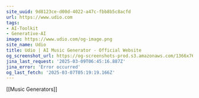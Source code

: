 ```yaml
---
site_uuid: 9d8123ce-d00d-4022-a47c-fbb8b5c8acfd
url: https://www.udio.com
tags:
- AI-Toolkit
- Generative-AI
image: https://www.udio.com/og-image.png
site_name: Udio
title: Udio | AI Music Generator - Official Website
og_screenshot_url: https://og-screenshots-prod.s3.amazonaws.com/1366x768/80/false/4712dd8ae1e7383caffd8ec99bee7fb05175116ad55b504f1177d24ab60c8a4f.jpeg
jina_last_request: '2025-03-09T06:45:16.887Z'
jina_error: 'Error occurred'
og_last_fetch: '2025-03-07T05:19:19.166Z'
---
```

[[Music Generators]]

